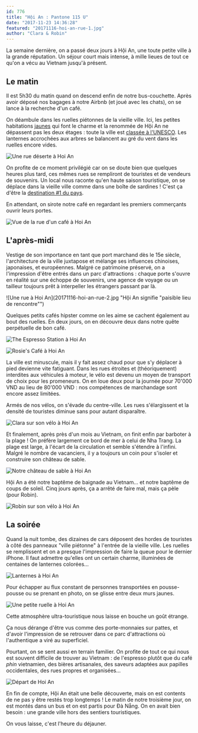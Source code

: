 ```yaml
---
id: 776
title: "Hội An : Pantone 115 U"
date: "2017-11-23 14:36:28"
featured: "20171116-hoi-an-rue-1.jpg"
author: "Clara & Robin"
---
```


La semaine dernière, on a passé deux jours à Hội An, une toute petite ville à la
grande réputation. Un séjour court mais intense, à mille lieues de tout ce qu'on
a vécu au Vietnam jusqu'à présent.

## Le matin

Il est 5h30 du matin quand on descend enfin de notre bus-couchette. Après avoir
déposé nos bagages à notre Airbnb (et joué avec les chats), on se lance à la
recherche d'un café.

On déambule dans les ruelles piétonnes de la vieille ville. Ici, les petites
habitations [jaunes](https://www.pantone.com/color-finder/115-U) qui font le
charme et la renommée de Hội An ne dépassent pas les deux étages : toute la
ville est [classée à l'UNESCO](http://whc.unesco.org/fr/list/948/). Les
lanternes accrochées aux arbres se balancent au gré du vent dans les ruelles
encore vides.

![Une rue déserte à Hoi An](20171116-hoi-an-rue-1.jpg)

On profite de ce moment privilégié car on se doute bien que quelques heures plus
tard, ces mêmes rues se rempliront de touristes et de vendeurs de souvenirs. Un
local nous raconte qu'en haute saison touristique, on se déplace dans la vieille
ville comme dans une boîte de sardines ! C'est ça d'être la
[destination #1 du pays](https://fr.tripadvisor.ch/TravelersChoice-Destinations-cTop-g293921#1).

En attendant, on sirote notre café en regardant les premiers commerçants ouvrir
leurs portes.

![Vue de la rue d'un café à Hoi An](20171116-hoi-an-dun-cafe.jpg)

## L'après-midi

Vestige de son importance en tant que port marchand dès le 15e siècle,
l'architecture de la ville juxtapose et mélange ses influences chinoises,
japonaises, et européennes. Malgré ce patrimoine préservé, on a l'impression
d'être entrés dans un parc d'attractions : chaque porte s'ouvre en réalité sur
une échoppe de souvenirs, une agence de voyage ou un tailleur toujours prêt à
interpeller les étrangers passant par là.

![Une rue à Hoi An](20171116-hoi-an-rue-2.jpg "Hội An signifie "paisible lieu de
rencontre"")

Quelques petits cafés hipster comme on les aime se cachent également au bout des
ruelles. En deux jours, on en découvre deux dans notre quête perpétuelle de bon
café.

![The Espresso Station à Hoi An](20171116-hoi-an-coffee.jpg "The Espresso Station")

![Rosie's Café à Hoi An](20171117-rosies-cafe.jpg "Rosie's Café")

La ville est minuscule, mais il y fait assez chaud pour que s'y déplacer à pied
devienne vite fatiguant. Dans les rues étroites et (théoriquement) interdites
aux véhicules à moteur, le vélo est devenu un moyen de transport de choix pour
les promeneurs. On en loue deux pour la journée pour 70'000 VND au lieu de
80'000 VND : nos compétences de marchandage sont encore assez limitées.

Armés de nos vélos, on s'évade du centre-ville. Les rues s'élargissent et la
densité de touristes diminue sans pour autant disparaître.

![Clara sur son vélo à Hoi An](20171117-clara-velo.jpg)

Et finalement, après près d'un mois au Vietnam, on finit enfin par barboter à la
plage ! On préfère largement ce bord de mer à celui de Nha Trang. La plage est
large, à l'écart de la circulation et semble s'étendre à l'infini. Malgré le
nombre de vacanciers, il y a toujours un coin pour s'isoler et construire son
château de sable.

![Notre château de sable à Hoi An](20171117-chateau-sable.jpg)

Hội An a été notre baptême de baignade au Vietnam... et notre baptême de coups
de soleil. Cinq jours après, ça a arrêté de faire mal, mais ça pèle (pour
Robin).

![Robin sur son vélo à Hoi An](20171117-robin-velo.jpg "Coup de soleil ou insolation : il faut choisir")

## La soirée

Quand la nuit tombe, des dizaines de cars déposent des hordes de touristes à
côté des panneaux "ville piétonne" à l'entrée de la vieille ville. Les ruelles
se remplissent et on a presque l'impression de faire la queue pour le dernier
iPhone. Il faut admettre qu'elles ont un certain charme, illuminées de centaines
de lanternes colorées...

![Lanternes à Hoi An](20171117-hoi-an-lanternes.jpg)

Pour échapper au flux constant de personnes transportées en pousse-pousse ou se
prenant en photo, on se glisse entre deux murs jaunes.

![Une petite ruelle à Hoi An](20171117-hoi-an-murs-jaunes.jpg "Deux murs jaunes")

Cette atmosphère ultra-touristique nous laisse en bouche un goût étrange.

Ça nous dérange d'être vus comme des porte-monnaies sur pattes, et d'avoir
l'impression de se retrouver dans ce parc d'attractions où l'authentique a viré
au superficiel.

Pourtant, on se sent aussi en terrain familier. On profite de tout ce qui nous
est souvent difficile de trouver au Vietnam : de l'espresso plutôt que du café
_phin_ vietnamien, des bières artisanales, des saveurs adaptées aux papilles
occidentales, des rues propres et organisées...

![Départ de Hoi An](20171118-depart-hoi-an.jpg)

En fin de compte, Hội An était une belle découverte, mais on est contents de ne
pas y être restés trop longtemps ! Le matin de notre troisième jour, on est
montés dans un bus et on est partis pour Đà Nẵng. On en avait bien besoin : une
grande ville hors des sentiers touristiques.

On vous laisse, c'est l'heure du déjauner.
